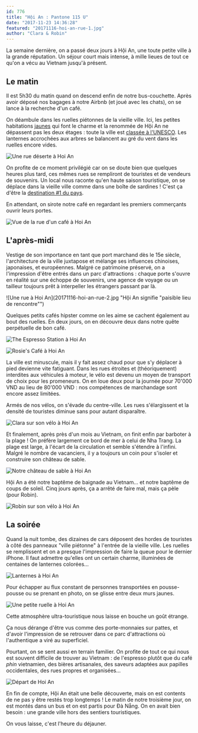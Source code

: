 ```yaml
---
id: 776
title: "Hội An : Pantone 115 U"
date: "2017-11-23 14:36:28"
featured: "20171116-hoi-an-rue-1.jpg"
author: "Clara & Robin"
---
```


La semaine dernière, on a passé deux jours à Hội An, une toute petite ville à la
grande réputation. Un séjour court mais intense, à mille lieues de tout ce qu'on
a vécu au Vietnam jusqu'à présent.

## Le matin

Il est 5h30 du matin quand on descend enfin de notre bus-couchette. Après avoir
déposé nos bagages à notre Airbnb (et joué avec les chats), on se lance à la
recherche d'un café.

On déambule dans les ruelles piétonnes de la vieille ville. Ici, les petites
habitations [jaunes](https://www.pantone.com/color-finder/115-U) qui font le
charme et la renommée de Hội An ne dépassent pas les deux étages : toute la
ville est [classée à l'UNESCO](http://whc.unesco.org/fr/list/948/). Les
lanternes accrochées aux arbres se balancent au gré du vent dans les ruelles
encore vides.

![Une rue déserte à Hoi An](20171116-hoi-an-rue-1.jpg)

On profite de ce moment privilégié car on se doute bien que quelques heures plus
tard, ces mêmes rues se rempliront de touristes et de vendeurs de souvenirs. Un
local nous raconte qu'en haute saison touristique, on se déplace dans la vieille
ville comme dans une boîte de sardines ! C'est ça d'être la
[destination #1 du pays](https://fr.tripadvisor.ch/TravelersChoice-Destinations-cTop-g293921#1).

En attendant, on sirote notre café en regardant les premiers commerçants ouvrir
leurs portes.

![Vue de la rue d'un café à Hoi An](20171116-hoi-an-dun-cafe.jpg)

## L'après-midi

Vestige de son importance en tant que port marchand dès le 15e siècle,
l'architecture de la ville juxtapose et mélange ses influences chinoises,
japonaises, et européennes. Malgré ce patrimoine préservé, on a l'impression
d'être entrés dans un parc d'attractions : chaque porte s'ouvre en réalité sur
une échoppe de souvenirs, une agence de voyage ou un tailleur toujours prêt à
interpeller les étrangers passant par là.

![Une rue à Hoi An](20171116-hoi-an-rue-2.jpg "Hội An signifie "paisible lieu de
rencontre"")

Quelques petits cafés hipster comme on les aime se cachent également au bout des
ruelles. En deux jours, on en découvre deux dans notre quête perpétuelle de bon
café.

![The Espresso Station à Hoi An](20171116-hoi-an-coffee.jpg "The Espresso Station")

![Rosie's Café à Hoi An](20171117-rosies-cafe.jpg "Rosie's Café")

La ville est minuscule, mais il y fait assez chaud pour que s'y déplacer à pied
devienne vite fatiguant. Dans les rues étroites et (théoriquement) interdites
aux véhicules à moteur, le vélo est devenu un moyen de transport de choix pour
les promeneurs. On en loue deux pour la journée pour 70'000 VND au lieu de
80'000 VND : nos compétences de marchandage sont encore assez limitées.

Armés de nos vélos, on s'évade du centre-ville. Les rues s'élargissent et la
densité de touristes diminue sans pour autant disparaître.

![Clara sur son vélo à Hoi An](20171117-clara-velo.jpg)

Et finalement, après près d'un mois au Vietnam, on finit enfin par barboter à la
plage ! On préfère largement ce bord de mer à celui de Nha Trang. La plage est
large, à l'écart de la circulation et semble s'étendre à l'infini. Malgré le
nombre de vacanciers, il y a toujours un coin pour s'isoler et construire son
château de sable.

![Notre château de sable à Hoi An](20171117-chateau-sable.jpg)

Hội An a été notre baptême de baignade au Vietnam... et notre baptême de coups
de soleil. Cinq jours après, ça a arrêté de faire mal, mais ça pèle (pour
Robin).

![Robin sur son vélo à Hoi An](20171117-robin-velo.jpg "Coup de soleil ou insolation : il faut choisir")

## La soirée

Quand la nuit tombe, des dizaines de cars déposent des hordes de touristes à
côté des panneaux "ville piétonne" à l'entrée de la vieille ville. Les ruelles
se remplissent et on a presque l'impression de faire la queue pour le dernier
iPhone. Il faut admettre qu'elles ont un certain charme, illuminées de centaines
de lanternes colorées...

![Lanternes à Hoi An](20171117-hoi-an-lanternes.jpg)

Pour échapper au flux constant de personnes transportées en pousse-pousse ou se
prenant en photo, on se glisse entre deux murs jaunes.

![Une petite ruelle à Hoi An](20171117-hoi-an-murs-jaunes.jpg "Deux murs jaunes")

Cette atmosphère ultra-touristique nous laisse en bouche un goût étrange.

Ça nous dérange d'être vus comme des porte-monnaies sur pattes, et d'avoir
l'impression de se retrouver dans ce parc d'attractions où l'authentique a viré
au superficiel.

Pourtant, on se sent aussi en terrain familier. On profite de tout ce qui nous
est souvent difficile de trouver au Vietnam : de l'espresso plutôt que du café
_phin_ vietnamien, des bières artisanales, des saveurs adaptées aux papilles
occidentales, des rues propres et organisées...

![Départ de Hoi An](20171118-depart-hoi-an.jpg)

En fin de compte, Hội An était une belle découverte, mais on est contents de ne
pas y être restés trop longtemps ! Le matin de notre troisième jour, on est
montés dans un bus et on est partis pour Đà Nẵng. On en avait bien besoin : une
grande ville hors des sentiers touristiques.

On vous laisse, c'est l'heure du déjauner.
